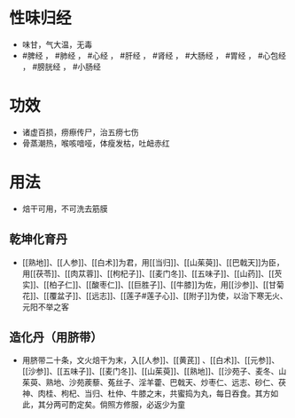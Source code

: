 # 性味归经
- 味甘，气大温，无毒
- #脾经 ， #肺经 ， #心经 ， #肝经 ， #肾经 ， #大肠经 ， #胃经 ， #心包经 ， #膀胱经 ， #小肠经 
# 功效
- 诸虚百损，痨瘵传尸，治五痨七伤
- 骨蒸潮热，喉咳喑哑，体瘦发枯，吐衄赤红
# 用法
- 焙干可用，不可洗去筋膜
## 乾坤化育丹
- [[熟地]]、[[人参]]、[[白术]]为君，用[[当归]]、[[山茱萸]]、[[巴戟天]]为臣，用[[茯苓]]、[[肉苁蓉]]、[[枸杞子]]、[[麦门冬]]、[[五味子]]、[[山药]]、[[芡实]]、[[柏子仁]]、[[酸枣仁]]、[[巨胜子]]、[[牛膝]]为佐，用[[沙参]]、[[甘菊花]]、[[覆盆子]]、[[远志]]、[[莲子#莲子心]]、[[附子]]为使，以治下寒无火、元阳不举之客
## 造化丹（用脐带）
- 用脐带二十条，文火焙干为末，入[[人参]]、[[黄芪]] 、[[白术]]、[[元参]]、[[沙参]]、[[五味子]]、[[麦门冬]]、[[山茱萸]]、[[熟地]]、[[沙苑子、麦冬、山茱萸、熟地、沙苑蒺藜、菟丝子、淫羊藿、巴戟天、炒枣仁、远志、砂仁、茯神、肉桂、枸杞、当归、杜仲、牛膝之末，共蜜捣为丸，每日吞食。其方如此，其分两可酌定矣。倘照方修服，必返少为童